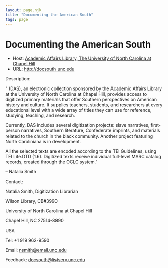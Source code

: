 ```yaml
---
layout: page.njk
title: "Documenting the American South"
tags: page
---
```

# Documenting the American South








* Host: [Academic Affairs Library, The University of North Carolina at Chapel Hill](http://www.lib.unc.edu/davis.html)
* URL: <http://docsouth.unc.edu>



Description:


" (DAS), an electronic collection sponsored by the Academic Affairs Library at the
 University of North Carolina at Chapel Hill, provides access to digitized primary
 materials that offer Southern perspectives on American history and culture. It supplies
 teachers, students, and researchers at every educational level with a wide array of
 titles they can use for reference, studying, teaching, and research.


Currently, DAS includes several digitization projects: slave narratives, first-person
 narratives, Southern literature, Confederate imprints, and materials related to the
 church in the black community. Another project featuring North Caroliniana is in development.


All the selected texts are encoded according to the TEI Guidelines, using TEI Lite.DTD
 (1.6). Digitized texts receive individual full-level MARC catalog records, created
 through the OCLC system."


– Natalia Smith



Contact:



Natalia Smith, Digitization Librarian


Wilson Library, CB#3990


University of North Carolina at Chapel Hill


Chapel Hill, NC 27514-8890


USA


Tel: +1 919 962-9590


Email:
 [nsmith@email.unc.edu](mailto:nsmith@email.unc.edu)


Feedback: 
 [docsouth@listserv.unc.edu](mailto:docsouth@listserv.unc.edu)





